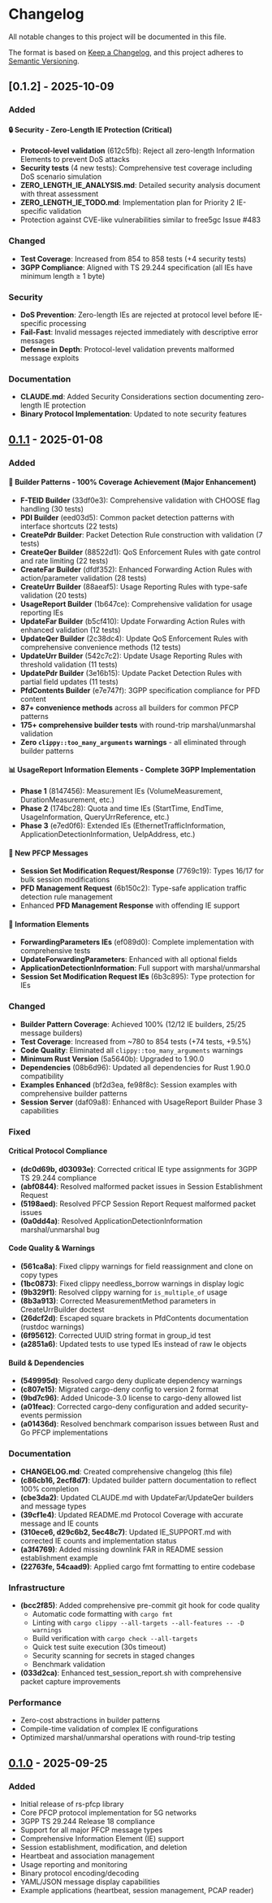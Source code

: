# Changelog

All notable changes to this project will be documented in this file.

The format is based on [Keep a Changelog](https://keepachangelog.com/en/1.0.0/),
and this project adheres to [Semantic Versioning](https://semver.org/spec/v2.0.0.html).

## [0.1.2] - 2025-10-09

### Added

#### 🔒 Security - Zero-Length IE Protection (Critical)
- **Protocol-level validation** (612c5fb): Reject all zero-length Information Elements to prevent DoS attacks
- **Security tests** (4 new tests): Comprehensive test coverage including DoS scenario simulation
- **ZERO_LENGTH_IE_ANALYSIS.md**: Detailed security analysis document with threat assessment
- **ZERO_LENGTH_IE_TODO.md**: Implementation plan for Priority 2 IE-specific validation
- Protection against CVE-like vulnerabilities similar to free5gc Issue #483

### Changed
- **Test Coverage**: Increased from 854 to 858 tests (+4 security tests)
- **3GPP Compliance**: Aligned with TS 29.244 specification (all IEs have minimum length ≥ 1 byte)

### Security
- **DoS Prevention**: Zero-length IEs are rejected at protocol level before IE-specific processing
- **Fail-Fast**: Invalid messages rejected immediately with descriptive error messages
- **Defense in Depth**: Protocol-level validation prevents malformed message exploits

### Documentation
- **CLAUDE.md**: Added Security Considerations section documenting zero-length IE protection
- **Binary Protocol Implementation**: Updated to note security features

## [0.1.1] - 2025-01-08

### Added

#### 🎯 Builder Patterns - 100% Coverage Achievement (Major Enhancement)
- **F-TEID Builder** (33df0e3): Comprehensive validation with CHOOSE flag handling (30 tests)
- **PDI Builder** (eed03d5): Common packet detection patterns with interface shortcuts (22 tests)
- **CreatePdr Builder**: Packet Detection Rule construction with validation (7 tests)
- **CreateQer Builder** (88522d1): QoS Enforcement Rules with gate control and rate limiting (22 tests)
- **CreateFar Builder** (dfdf352): Enhanced Forwarding Action Rules with action/parameter validation (28 tests)
- **CreateUrr Builder** (88aeaf5): Usage Reporting Rules with type-safe validation (20 tests)
- **UsageReport Builder** (1b647ce): Comprehensive validation for usage reporting IEs
- **UpdateFar Builder** (b5cf410): Update Forwarding Action Rules with enhanced validation (12 tests)
- **UpdateQer Builder** (2c38dc4): Update QoS Enforcement Rules with comprehensive convenience methods (12 tests)
- **UpdateUrr Builder** (542c7c2): Update Usage Reporting Rules with threshold validation (11 tests)
- **UpdatePdr Builder** (3e16b15): Update Packet Detection Rules with partial field updates (11 tests)
- **PfdContents Builder** (e7e747f): 3GPP specification compliance for PFD content
- **87+ convenience methods** across all builders for common PFCP patterns
- **175+ comprehensive builder tests** with round-trip marshal/unmarshal validation
- **Zero `clippy::too_many_arguments` warnings** - all eliminated through builder patterns

#### 📊 UsageReport Information Elements - Complete 3GPP Implementation
- **Phase 1** (8147456): Measurement IEs (VolumeMeasurement, DurationMeasurement, etc.)
- **Phase 2** (174bc28): Quota and time IEs (StartTime, EndTime, UsageInformation, QueryUrrReference, etc.)
- **Phase 3** (e7ed0f6): Extended IEs (EthernetTrafficInformation, ApplicationDetectionInformation, UeIpAddress, etc.)

#### 📨 New PFCP Messages
- **Session Set Modification Request/Response** (7769c19): Types 16/17 for bulk session modifications
- **PFD Management Request** (6b150c2): Type-safe application traffic detection rule management
- Enhanced **PFD Management Response** with offending IE support

#### 🔧 Information Elements
- **ForwardingParameters IEs** (ef089d0): Complete implementation with comprehensive tests
- **UpdateForwardingParameters**: Enhanced with all optional fields
- **ApplicationDetectionInformation**: Full support with marshal/unmarshal
- **Session Set Modification Request IEs** (6b3c895): Type protection for IEs

### Changed
- **Builder Pattern Coverage**: Achieved 100% (12/12 IE builders, 25/25 message builders)
- **Test Coverage**: Increased from ~780 to 854 tests (+74 tests, +9.5%)
- **Code Quality**: Eliminated all `clippy::too_many_arguments` warnings
- **Minimum Rust Version** (5a5640b): Upgraded to 1.90.0
- **Dependencies** (08b6d96): Updated all dependencies for Rust 1.90.0 compatibility
- **Examples Enhanced** (bf2d3ea, fe98f8c): Session examples with comprehensive builder patterns
- **Session Server** (daf09a8): Enhanced with UsageReport Builder Phase 3 capabilities

### Fixed

#### Critical Protocol Compliance
- **(dc0d69b, d03093e)**: Corrected critical IE type assignments for 3GPP TS 29.244 compliance
- **(abf0844)**: Resolved malformed packet issues in Session Establishment Request
- **(5198aed)**: Resolved PFCP Session Report Request malformed packet issues
- **(0a0dd4a)**: Resolved ApplicationDetectionInformation marshal/unmarshal bug

#### Code Quality & Warnings
- **(561ca8a)**: Fixed clippy warnings for field reassignment and clone on copy types
- **(1bc0873)**: Fixed clippy needless_borrow warnings in display logic
- **(9b329f1)**: Resolved clippy warning for `is_multiple_of` usage
- **(8b3a913)**: Corrected MeasurementMethod parameters in CreateUrrBuilder doctest
- **(26dcf2d)**: Escaped square brackets in PfdContents documentation (rustdoc warnings)
- **(6f95612)**: Corrected UUID string format in group_id test
- **(a2851a6)**: Updated tests to use typed IEs instead of raw Ie objects

#### Build & Dependencies
- **(549995d)**: Resolved cargo deny duplicate dependency warnings
- **(c807e15)**: Migrated cargo-deny config to version 2 format
- **(9bd7c96)**: Added Unicode-3.0 license to cargo-deny allowed list
- **(a01feac)**: Corrected cargo-deny configuration and added security-events permission
- **(a01436d)**: Resolved benchmark comparison issues between Rust and Go PFCP implementations

### Documentation
- **CHANGELOG.md**: Created comprehensive changelog (this file)
- **(c86cb16, 2ecf8d7)**: Updated builder pattern documentation to reflect 100% completion
- **(cbe3da2)**: Updated CLAUDE.md with UpdateFar/UpdateQer builders and message types
- **(39cf1e4)**: Updated README.md Protocol Coverage with accurate message and IE counts
- **(310ece6, d29c6b2, 5ec48c7)**: Updated IE_SUPPORT.md with corrected IE counts and implementation status
- **(a3f4769)**: Added missing downlink FAR in README session establishment example
- **(22763fe, 54caad9)**: Applied cargo fmt formatting to entire codebase

### Infrastructure
- **(bcc2f85)**: Added comprehensive pre-commit git hook for code quality
  - Automatic code formatting with `cargo fmt`
  - Linting with `cargo clippy --all-targets --all-features -- -D warnings`
  - Build verification with `cargo check --all-targets`
  - Quick test suite execution (30s timeout)
  - Security scanning for secrets in staged changes
  - Benchmark validation
- **(033d2ca)**: Enhanced test_session_report.sh with comprehensive packet capture improvements

### Performance
- Zero-cost abstractions in builder patterns
- Compile-time validation of complex IE configurations
- Optimized marshal/unmarshal operations with round-trip testing

## [0.1.0] - 2025-09-25

### Added
- Initial release of rs-pfcp library
- Core PFCP protocol implementation for 5G networks
- 3GPP TS 29.244 Release 18 compliance
- Support for all major PFCP message types
- Comprehensive Information Element (IE) support
- Session establishment, modification, and deletion
- Heartbeat and association management
- Usage reporting and monitoring
- Binary protocol encoding/decoding
- YAML/JSON message display capabilities
- Example applications (heartbeat, session management, PCAP reader)

[0.1.1]: https://github.com/xandlom/rs-pfcp/compare/v0.1.0...v0.1.1
[0.1.0]: https://github.com/xandlom/rs-pfcp/releases/tag/v0.1.0
